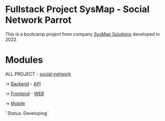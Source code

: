 # Fullstack Project SysMap - Social Network Parrot

This is a bootcamp project from company [SysMap Solutions](https://www.linkedin.com/company/sysmap-solutions/?originalSubdomain=br) developed in 2022. 

# Modules 

ALL PROJECT - [social-network](https://github.com/bc-fullstack-02/victor-luiz-ferreira/tree/main/social-network) 

-> [Backend](https://github.com/bc-fullstack-02/victor-luiz-ferreira/tree/main/social-network/backend) - [API](https://github.com/bc-fullstack-02/victor-luiz-ferreira/tree/main/social-network/backend/API)

-> [Frontend](https://github.com/bc-fullstack-02/victor-luiz-ferreira/tree/main/social-network/frontend) - [WEB](https://github.com/bc-fullstack-02/victor-luiz-ferreira/tree/main/social-network/frontend/Web)

-> [Mobile](https://github.com/bc-fullstack-02/victor-luiz-ferreira/tree/main/social-network/Mobile)

˜Status: Developing˜